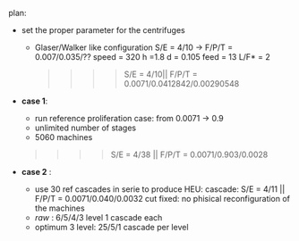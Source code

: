 plan:
- set the proper parameter for the centrifuges
    - Glaser/Walker like configuration S/E = 4/10 -> F/P/T = 0.007/0.035/??
        speed = 320
        h =1.8
        d = 0.105
        feed = 13
        L/F* = 2
        >>>> S/E = 4/10|| F/P/T = 0.0071/0.0412842/0.00290548
- **case 1**:
    - run reference proliferation case: from 0.0071 -> 0.9
    - unlimited number of stages
    - 5060 machines
    >>>> S/E = 4/38 || F/P/T = 0.0071/0.903/0.0028

- **case 2** :
    - use 30 ref cascades in serie to produce HEU:
        cascade: S/E = 4/11 || F/P/T = 0.0071/0.040/0.0032
        cut fixed: no phisical reconfiguration of the machines    
    - *raw* : 6/5/4/3 level 1 cascade each
    - optimum 3 level: 25/5/1 cascade per level
        

